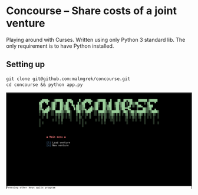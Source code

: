 # Concourse – Share costs of a joint venture

Playing around with Curses. Written using only Python 3 standard lib.
The only requirement is to have Python installed.

## Setting up

``` shell
git clone git@github.com:malmgrek/concourse.git
cd concourse && python app.py
```

![alt text](./doc/source/images/screenshot.png "Screenshot")
